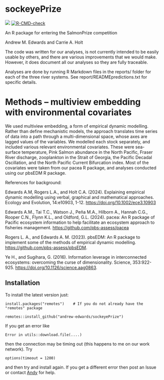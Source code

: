 
<!-- README.md is generated from README.Rmd. Please edit that file. -->
<!-- which builds the .html that can be viewed locally (but isn't pushed to GitHub;
GitHub uses README.md to make the page you see on GitHub). See pacea if want to
save figures.
-->

# sockeyePrize

<!-- badges: start -->

[![](https://img.shields.io/badge/lifecycle-under%20development-orange.svg)](https://lifecycle.r-lib.org/articles/stages.html#under%20development)
[![R-CMD-check](https://github.com/andrew-edwards/sockeyePrize/actions/workflows/R-CMD-check.yaml/badge.svg)](https://github.com/andrew-edwards/sockeyePrize/actions/workflows/R-CMD-check.yaml)
<!--
[![Codecov test coverage](https://codecov.io/gh/andrew-edwards/sockeyePrize/branch/main/graph/badge.svg)](https://app.codecov.io/gh/andrew-edwards/sockeyePrize?branch=main)
[Visitors](https://api.visitorbadge.io/api/visitors?path=https%3A%2F%2Fgithub.com%2Fandrew-edwards%2FsockeyePrize&label=VISITORS&countColor=%23263759&style=flat&labelStyle=lower)
--> <!-- badges: end -->

An R package for entering the SalmonPrize competition

Andrew M. Edwards and Carrie A. Holt

The code was written for our analyses, is not currently intended to be
easily usable by others, and there are various improvements that we
would make. However, it does document all our analyses so they are fully
traceable.

Analyses are done by running R Markdown files in the reports/ folder for
each of the three river systems. See report/READMEpredictions.txt for
specific details.

# Methods – multiview embedding with environmental covariates

We used multiview embedding, a form of empirical dynamic modelling.
Rather than define mechanistic models, the approach translates time
series of data into a path through a multi-dimensional space, whose axes
are lagged values of the variables. We modelled each stock separately,
and included various relevant environmental covariates. These were
sea-surface temperature, Pink Salmon abundance in the North Pacific,
Fraser River discharge, zooplankton in the Strait of Georgia, the
Pacific Decadal Oscillation, and the North Pacific Current Bifurcation
index. Most of the covariates were taken from our pacea R package, and
analyses conducted using our pbsEDM R package.

References for background:

Edwards A.M, Rogers L.A., and Holt C.A. (2024). Explaining empirical
dynamic modelling using verbal, graphical and mathematical approaches.
Ecology and Evolution, 14:e10903, 1-12.
<https://doi.org/10.1002/ece3.10903>

Edwards A.M., Tai T.C., Watson J., Peña M.A., Hilborn A., Hannah C.G.,
Rooper C.N., Flynn K.L., and Oldford, G.L. (2024). pacea: An R package
of Pacific ecosystem information to help facilitate an ecosystem
approach to fisheries management. <https://github.com/pbs-assess/pacea>

Rogers L. A., and Edwards A. M. (2023). pbsEDM: An R package to
implement some of the methods of empirical dynamic modelling.
<https://github.com/pbs-assess/pbsEDM>.

Ye H., and Sugihara, G. (2016). Information leverage in interconnected
ecosystems: overcoming the curse of dimensionality. Science,
353:922-925. <https://doi.org/10.1126/science.aag0863>.

## Installation

To install the latest version just:

    install.packages("remotes")    # If you do not already have the "remotes" package

    remotes::install_github("andrew-edwards/sockeyePrize")

If you get an error like

    Error in utils::download.file(....)

then the connection may be timing out (this happens to me on our work
network). Try

    options(timeout = 1200)

and then try and install again. If you get a different error then post
an Issue or contact
<a href="mailto:andrew.edwards@dfo-mpo.gc.ca">Andy</a> for help.
